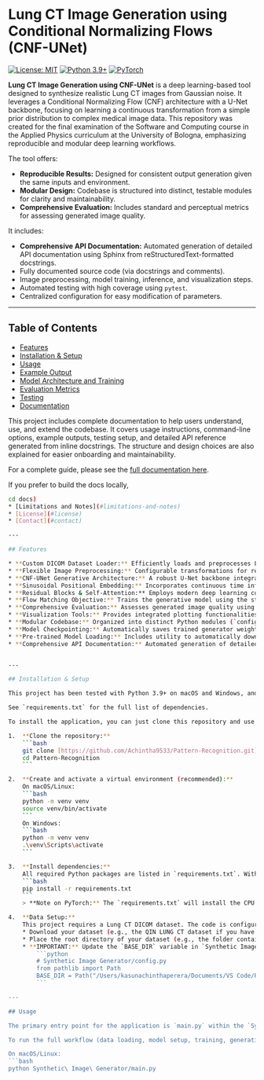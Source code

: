 # Lung CT Image Generation using Conditional Normalizing Flows (CNF-UNet)

[![License: MIT](https://img.shields.io/badge/License-MIT-yellow.svg)](https://github.com/Achintha9533/Pattern-Recognition/blob/main/LICENSE)
[![Python 3.9+](https://img.shields.io/badge/Python-3.9%2B-blue.svg)](https://www.python.org/downloads/)
[![PyTorch](https://img.shields.io/badge/PyTorch-2.0%2B-orange.svg)](https://pytorch.org/)

**Lung CT Image Generation using CNF-UNet** is a deep learning-based tool designed to synthesize realistic Lung CT images from Gaussian noise. It leverages a Conditional Normalizing Flow (CNF) architecture with a U-Net backbone, focusing on learning a continuous transformation from a simple prior distribution to complex medical image data. This repository was created for the final examination of the Software and Computing course in the Applied Physics curriculum at the University of Bologna, emphasizing reproducible and modular deep learning workflows.

The tool offers:
* **Reproducible Results:** Designed for consistent output generation given the same inputs and environment.
* **Modular Design:** Codebase is structured into distinct, testable modules for clarity and maintainability.
* **Comprehensive Evaluation:** Includes standard and perceptual metrics for assessing generated image quality.

It includes:
* **Comprehensive API Documentation:** Automated generation of detailed API documentation using Sphinx from reStructuredText-formatted docstrings.
* Fully documented source code (via docstrings and comments).
* Image preprocessing, model training, inference, and visualization steps.
* Automated testing with high coverage using `pytest`.
* Centralized configuration for easy modification of parameters.

---

## Table of Contents

* [Features](#features)
* [Installation & Setup](#installation--setup)
* [Usage](#usage)
* [Example Output](#example-output)
* [Model Architecture and Training](#model-architecture-and-training)
* [Evaluation Metrics](#evaluation-metrics)
* [Testing](#testing)
* [Documentation](#documentation)

This project includes complete documentation to help users understand, use, and extend the codebase. It covers usage instructions, command-line options, example outputs, testing setup, and detailed API reference generated from inline docstrings. The structure and design choices are also explained for easier onboarding and maintainability.

For a complete guide, please see the [full documentation here](docs/build/html/index.html).

If you prefer to build the docs locally,

```bash
cd docs)
* [Limitations and Notes](#limitations-and-notes)
* [License](#license)
* [Contact](#contact)

---

## Features

* **Custom DICOM Dataset Loader:** Efficiently loads and preprocesses Lung CT DICOM images, including intelligent selection of central slices from patient series.
* **Flexible Image Preprocessing:** Configurable transformations for resizing, tensor conversion, and normalization to `[-1, 1]` pixel values.
* **CNF-UNet Generative Architecture:** A robust U-Net backbone integrated with time-dependent conditioning for continuous flow learning.
* **Sinusoidal Positional Embedding:** Incorporates continuous time information into the network using sinusoidal embeddings processed by a dedicated MLP.
* **Residual Blocks & Self-Attention:** Employs modern deep learning components for stable training and enhanced feature learning, including a self-attention mechanism in the bottleneck for capturing global image dependencies.
* **Flow Matching Objective:** Trains the generative model using the stable and effective Flow Matching loss.
* **Comprehensive Evaluation:** Assesses generated image quality using standard metrics: Mean Squared Error (MSE), Peak Signal-to-Noise Ratio (PSNR), Structural Similarity Index Measure (SSIM), and Fréchet Inception Distance (FID).
* **Visualization Tools:** Provides integrated plotting functionalities for pixel distributions, training losses, and visual comparison of real vs. generated samples.
* **Modular Codebase:** Organized into distinct Python modules (`config`, `dataset`, `model`, `train`, `generate`, `evaluate`, `visualize`) for clarity and maintainability.
* **Model Checkpointing:** Automatically saves trained generator weights, allowing for model persistence and reusability.
* **Pre-trained Model Loading:** Includes utility to automatically download and load pre-trained model weights from Google Drive for quick setup and inference (`load_model.py`). The first run will automatically download the weights.
* **Comprehensive API Documentation:** Automated generation of detailed API documentation using Sphinx from reStructuredText-formatted docstrings, providing insights into every module, class, and function.


---

## Installation & Setup

This project has been tested with Python 3.9+ on macOS and Windows, and should work with compatible PyTorch versions.

See `requirements.txt` for the full list of dependencies.

To install the application, you can just clone this repository and use pip.

1.  **Clone the repository:**
    ```bash
    git clone [https://github.com/Achintha9533/Pattern-Recognition.git](https://github.com/Achintha9533/Pattern-Recognition.git)
    cd Pattern-Recognition
    ```

2.  **Create and activate a virtual environment (recommended):**
    On macOS/Linux:
    ```bash
    python -m venv venv
    source venv/bin/activate
    ```
    On Windows:
    ```bash
    python -m venv venv
    .\venv\Scripts\activate
    ```

3.  **Install dependencies:**
    All required Python packages are listed in `requirements.txt`. With your virtual environment activated, install them using pip:
    ```bash
    pip install -r requirements.txt
    ```
    > **Note on PyTorch:** The `requirements.txt` will install the CPU version of PyTorch by default (or the specific version frozen). If you have a CUDA-enabled GPU and wish to utilize it, please refer to the [official PyTorch installation guide](https://pytorch.org/get-started/locally/) for the exact command that matches your CUDA version.

4.  **Data Setup:**
    This project requires a Lung CT DICOM dataset. The code is configured to expect patient subfolders named `QIN LUNG CT 1` through `QIN LUNG CT 47`.
    * Download your dataset (e.g., the QIN LUNG CT dataset if you have access to it).
    * Place the root directory of your dataset (e.g., the folder containing `QIN LUNG CT 1`, etc.) in a convenient location on your system.
    * **IMPORTANT:** Update the `BASE_DIR` variable in `Synthetic Image Generator/config.py` to the **absolute path** of your dataset's root directory.
        ```python
        # Synthetic Image Generator/config.py
        from pathlib import Path
        BASE_DIR = Path("/Users/kasunachinthaperera/Documents/VS Code/Pattern Recognition/Data/QIN LUNG CT") # <-- Location
        ```

---

## Usage

The primary entry point for the application is `main.py` within the `Synthetic Image Generator` package.

To run the full workflow (data loading, model setup, training, generation, evaluation, and visualization), execute the following command from the root directory of your project:

On macOS/Linux:
```bash
python Synthetic\ Image\ Generator/main.py